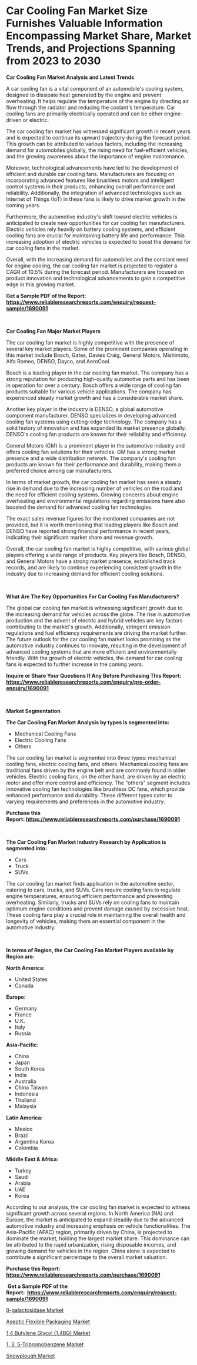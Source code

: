 <p><h1>Car Cooling Fan Market Size Furnishes Valuable Information Encompassing Market Share, Market Trends, and Projections Spanning from 2023 to 2030</h1></p><p><strong>Car Cooling Fan Market Analysis and Latest Trends</strong></p>
<p><p>A car cooling fan is a vital component of an automobile's cooling system, designed to dissipate heat generated by the engine and prevent overheating. It helps regulate the temperature of the engine by directing air flow through the radiator and reducing the coolant's temperature. Car cooling fans are primarily electrically operated and can be either engine-driven or electric.</p><p>The car cooling fan market has witnessed significant growth in recent years and is expected to continue its upward trajectory during the forecast period. This growth can be attributed to various factors, including the increasing demand for automobiles globally, the rising need for fuel-efficient vehicles, and the growing awareness about the importance of engine maintenance.</p><p>Moreover, technological advancements have led to the development of efficient and durable car cooling fans. Manufacturers are focusing on incorporating advanced features like brushless motors and intelligent control systems in their products, enhancing overall performance and reliability. Additionally, the integration of advanced technologies such as Internet of Things (IoT) in these fans is likely to drive market growth in the coming years.</p><p>Furthermore, the automotive industry's shift toward electric vehicles is anticipated to create new opportunities for car cooling fan manufacturers. Electric vehicles rely heavily on battery cooling systems, and efficient cooling fans are crucial for maintaining battery life and performance. This increasing adoption of electric vehicles is expected to boost the demand for car cooling fans in the market.</p><p>Overall, with the increasing demand for automobiles and the constant need for engine cooling, the car cooling fan market is projected to register a CAGR of 10.5% during the forecast period. Manufacturers are focused on product innovation and technological advancements to gain a competitive edge in this growing market.</p></p>
<p><strong>Get a Sample PDF of the Report:&nbsp; <a href="https://www.reliableresearchreports.com/enquiry/request-sample/1690091">https://www.reliableresearchreports.com/enquiry/request-sample/1690091</a></strong></p>
<p>&nbsp;</p>
<p><strong>Car Cooling Fan Major Market Players</strong></p>
<p><p>The car cooling fan market is highly competitive with the presence of several key market players. Some of the prominent companies operating in this market include Bosch, Gates, Davies Craig, General Motors, Mishimoto, Alfa Romeo, DENSO, Dayco, and AeroCool. </p><p>Bosch is a leading player in the car cooling fan market. The company has a strong reputation for producing high-quality automotive parts and has been in operation for over a century. Bosch offers a wide range of cooling fan products suitable for various vehicle applications. The company has experienced steady market growth and has a considerable market share.</p><p>Another key player in the industry is DENSO, a global automotive component manufacturer. DENSO specializes in developing advanced cooling fan systems using cutting-edge technology. The company has a solid history of innovation and has expanded its market presence globally. DENSO's cooling fan products are known for their reliability and efficiency.</p><p>General Motors (GM) is a prominent player in the automotive industry and offers cooling fan solutions for their vehicles. GM has a strong market presence and a wide distribution network. The company's cooling fan products are known for their performance and durability, making them a preferred choice among car manufacturers.</p><p>In terms of market growth, the car cooling fan market has seen a steady rise in demand due to the increasing number of vehicles on the road and the need for efficient cooling systems. Growing concerns about engine overheating and environmental regulations regarding emissions have also boosted the demand for advanced cooling fan technologies.</p><p>The exact sales revenue figures for the mentioned companies are not provided, but it is worth mentioning that leading players like Bosch and DENSO have reported strong financial performance in recent years, indicating their significant market share and revenue growth.</p><p>Overall, the car cooling fan market is highly competitive, with various global players offering a wide range of products. Key players like Bosch, DENSO, and General Motors have a strong market presence, established track records, and are likely to continue experiencing consistent growth in the industry due to increasing demand for efficient cooling solutions.</p></p>
<p>&nbsp;</p>
<p><strong>What Are The Key Opportunities For Car Cooling Fan Manufacturers?</strong></p>
<p><p>The global car cooling fan market is witnessing significant growth due to the increasing demand for vehicles across the globe. The rise in automotive production and the advent of electric and hybrid vehicles are key factors contributing to the market's growth. Additionally, stringent emission regulations and fuel efficiency requirements are driving the market further. The future outlook for the car cooling fan market looks promising as the automotive industry continues to innovate, resulting in the development of advanced cooling systems that are more efficient and environmentally friendly. With the growth of electric vehicles, the demand for car cooling fans is expected to further increase in the coming years.</p></p>
<p><strong>Inquire or Share Your Questions If Any Before Purchasing This Report: <a href="https://www.reliableresearchreports.com/enquiry/pre-order-enquiry/1690091">https://www.reliableresearchreports.com/enquiry/pre-order-enquiry/1690091</a></strong></p>
<p>&nbsp;</p>
<p><strong>Market Segmentation</strong></p>
<p><strong>The Car Cooling Fan Market Analysis by types is segmented into:</strong></p>
<p><ul><li>Mechanical Cooling Fans</li><li>Electric Cooling Fans</li><li>Others</li></ul></p>
<p><p>The car cooling fan market is segmented into three types: mechanical cooling fans, electric cooling fans, and others. Mechanical cooling fans are traditional fans driven by the engine belt and are commonly found in older vehicles. Electric cooling fans, on the other hand, are driven by an electric motor and offer more control and efficiency. The "others" segment includes innovative cooling fan technologies like brushless DC fans, which provide enhanced performance and durability. These different types cater to varying requirements and preferences in the automotive industry.</p></p>
<p><strong>Purchase this Report:&nbsp;<a href="https://www.reliableresearchreports.com/purchase/1690091">https://www.reliableresearchreports.com/purchase/1690091</a></strong></p>
<p>&nbsp;</p>
<p><strong>The Car Cooling Fan Market Industry Research by Application is segmented into:</strong></p>
<p><ul><li>Cars</li><li>Truck</li><li>SUVs</li></ul></p>
<p><p>The car cooling fan market finds application in the automotive sector, catering to cars, trucks, and SUVs. Cars require cooling fans to regulate engine temperatures, ensuring efficient performance and preventing overheating. Similarly, trucks and SUVs rely on cooling fans to maintain optimum engine conditions and prevent damage caused by excessive heat. These cooling fans play a crucial role in maintaining the overall health and longevity of vehicles, making them an essential component in the automotive industry.</p></p>
<p>&nbsp;</p>
<p><strong>In terms of Region, the Car Cooling Fan Market Players available by Region are:</strong></p>
<p>
    <p> <strong> North America: </strong>
        <ul>
            <li>United States</li>
            <li>Canada</li>
        </ul>
        </p> 
    <p> <strong> Europe: </strong>
        <ul>
            <li>Germany</li>
            <li>France</li>
            <li>U.K.</li>
            <li>Italy</li>
            <li>Russia</li>
        </ul>
        </p> 
    <p> <strong> Asia-Pacific: </strong>
        <ul>
            <li>China</li>
            <li>Japan</li>
            <li>South Korea</li>
            <li>India</li>
            <li>Australia</li>
            <li>China Taiwan</li>
            <li>Indonesia</li>
            <li>Thailand</li>
            <li>Malaysia</li>
        </ul>
        </p> 
    <p> <strong> Latin America: </strong>
        <ul>
            <li>Mexico</li>
            <li>Brazil</li>
            <li>Argentina Korea</li>
            <li>Colombia</li>
        </ul>
        </p> 
    <p> <strong> Middle East & Africa: </strong>
        <ul>
            <li>Turkey</li>
            <li>Saudi</li>
            <li>Arabia</li>
            <li>UAE</li>
            <li>Korea</li>
        </ul>
    </p>
    </p>
<p><p>According to our analysis, the car cooling fan market is expected to witness significant growth across several regions. In North America (NA) and Europe, the market is anticipated to expand steadily due to the advanced automotive industry and increasing emphasis on vehicle functionalities. The Asia-Pacific (APAC) region, primarily driven by China, is projected to dominate the market, holding the largest market share. This dominance can be attributed to the rapid urbanization, rising disposable incomes, and growing demand for vehicles in the region. China alone is expected to contribute a significant percentage to the overall market valuation.</p></p>
<p><strong>Purchase this Report: <a href="https://www.reliableresearchreports.com/purchase/1690091">https://www.reliableresearchreports.com/purchase/1690091</a></strong></p>
<p>&nbsp;<strong>Get a Sample PDF of the Report:&nbsp;&nbsp;<a href="https://www.reliableresearchreports.com/enquiry/request-sample/1690091">https://www.reliableresearchreports.com/enquiry/request-sample/1690091</a></strong></p>
<p><strong></strong></p>
<p><p><a href="https://www.linkedin.com/pulse/beta-galactosidase-market-size-share-amp-trends-analysis-xwkvc/">β-galactosidase Market</a></p><p><a href="https://medium.com/@stephenstevens11/aseptic-flexible-packaging-market-size-reveals-the-best-marketing-channels-in-global-industry-b045bcd1f197">Aseptic Flexible Packaging Market</a></p><p><a href="https://www.linkedin.com/pulse/14-butylene-glycol-14bg-market-size-share-global-analysis-zsxqc/">1,4 Butylene Glycol (1,4BG) Market</a></p><p><a href="https://www.linkedin.com/pulse/decoding-1-3-5-tribromobenzene-market-deep-dive-latest-trends-mrace/">1, 3, 5-Tribromobenzene Market</a></p><p><a href="https://medium.com/@stephenarmstrong52/snowplough-market-furnishes-information-on-market-share-market-trends-and-market-growth-cd39f4ebf4cc">Snowplough Market</a></p></p>